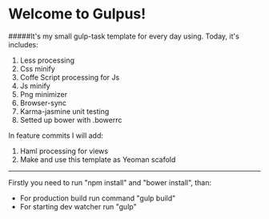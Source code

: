 # Welcome to Gulpus!
#####It's my small gulp-task template for every day using.
Today, it's includes:
 1. Less processing
 2. Css minify
 3. Coffe Script processing for Js
 4. Js minify
 5. Png minimizer
 6. Browser-sync
 7. Karma-jasmine unit testing
 7. Setted up bower with .bowerrc

In feature commits I will add:
 1. Haml processing for views
 2. Make and use this template as Yeoman scafold

***
Firstly you need to run "npm install" and "bower install",  than:
 - For production build run command "gulp build"
 - For starting dev watcher run "gulp"
